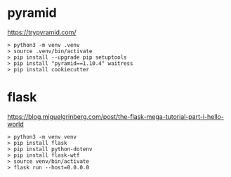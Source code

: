 # pyramid

https://trypyramid.com/
```
> python3 -m venv .venv
> source .venv/bin/activate
> pip install --upgrade pip setuptools
> pip install "pyramid==1.10.4" waitress
> pip install cookiecutter
```

# flask

https://blog.miguelgrinberg.com/post/the-flask-mega-tutorial-part-i-hello-world

```
> python3 -m venv venv
> pip install flask
> pip install python-dotenv
> pip install flask-wtf
> source venv/bin/activate
> flask run --host=0.0.0.0
```

